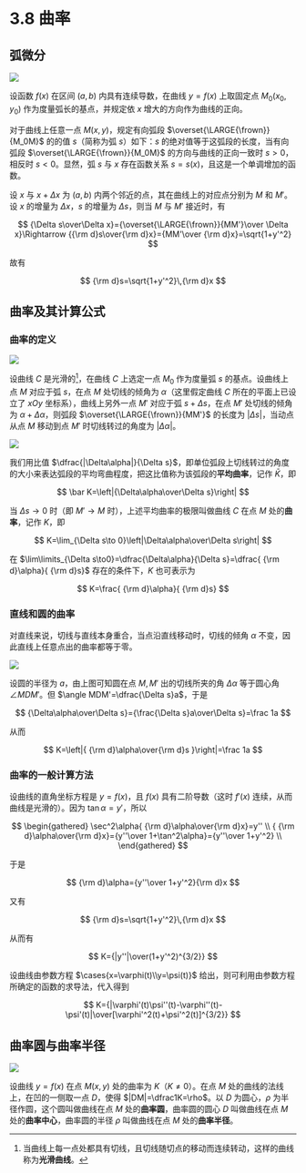 # 3.8 曲率

## 弧微分

![](./images/arcdiff.svg)

设函数 $f(x)$ 在区间 $(a,b)$ 内具有连续导数，在曲线 $y=f(x)$ 上取固定点 $M_0(x_0,y_0)$ 作为度量弧长的基点，并规定依 $x$ 增大的方向作为曲线的正向。

对于曲线上任意一点 $M(x,y)$，规定有向弧段 $\overset{\LARGE{\frown}}{M_0M}$ 的的值 $s$（简称为弧 $s$）如下：$s$ 的绝对值等于这弧段的长度，当有向弧段 $\overset{\LARGE{\frown}}{M_0M}$ 的方向与曲线的正向一致时 $s>0$，相反时 $s<0$。显然，弧 $s$ 与 $x$ 存在函数关系 $s=s(x)$，且这是一个单调增加的函数。

设 $x$ 与 $x+\Delta x$ 为 $(a,b)$ 内两个邻近的点，其在曲线上的对应点分别为 $M$ 和 $M'$。设 $x$ 的增量为 $\Delta x$，$s$ 的增量为 $\Delta s$，则当 $M$ 与 $M'$ 接近时，有

$$
{\Delta s\over\Delta x}={\overset{\LARGE{\frown}}{MM'}\over \Delta x}\Rightarrow {{\rm d}s\over{\rm d}x}={MM'\over {\rm d}x}=\sqrt{1+y'^2}
$$

故有

$$
{\rm d}s=\sqrt{1+y'^2}\,{\rm d}x
$$

## 曲率及其计算公式

### 曲率的定义

![](./images/curve-angle.svg)

设曲线 $C$ 是光滑的[^1]，在曲线 $C$ 上选定一点 $M_0$ 作为度量弧 $s$ 的基点。设曲线上点 $M$ 对应于弧 $s$，在点 $M$ 处切线的倾角为 $\alpha$（这里假定曲线 $C$ 所在的平面上已设立了 $xOy$ 坐标系），曲线上另外一点 $M'$ 对应于弧 $s+\Delta s$，在点 $M'$ 处切线的倾角为 $\alpha+\Delta\alpha$，则弧段 $\overset{\LARGE{\frown}}{MM'}$ 的长度为 $|\Delta s|$，当动点从点 $M$ 移动到点 $M'$ 时切线转过的角度为 $|\Delta\alpha|$。

![](./images/curvature.svg)

我们用比值 $\dfrac{|\Delta\alpha|}{\Delta s}$，即单位弧段上切线转过的角度的大小来表达弧段的平均弯曲程度，把这比值称为该弧段的**平均曲率**，记作 $\bar K$，即

$$
\bar K=\left|{\Delta\alpha\over\Delta s}\right|
$$

当 $\Delta s\to0$ 时（即 $M'\to M$ 时），上述平均曲率的极限叫做曲线 $C$ 在点 $M$ 处的**曲率**，记作 $K$，即

$$
K=\lim_{\Delta s\to 0}\left|\Delta\alpha\over\Delta s\right|
$$

在 $\lim\limits_{\Delta s\to0}=\dfrac{\Delta\alpha}{\Delta s}=\dfrac{ {\rm d}\alpha}{ {\rm d}s}$ 存在的条件下，$K$ 也可表示为

$$
K=\frac{ {\rm d}\alpha}{ {\rm d}s}
$$

### 直线和圆的曲率

对直线来说，切线与直线本身重合，当点沿直线移动时，切线的倾角 $\alpha$ 不变，因此直线上任意点出的曲率都等于零。

![](./images/circle.svg)

设圆的半径为 $a$，由上图可知圆在点 $M,M'$ 出的切线所夹的角 $\Delta\alpha$ 等于圆心角 $\angle MDM'$。但 $\angle MDM'=\dfrac{\Delta s}a$，于是

$$
{\Delta\alpha\over\Delta s}={\frac{\Delta s}a\over\Delta s}=\frac 1a
$$

从而

$$
K=\left|{ {\rm d}\alpha\over{\rm d}s }\right|=\frac 1a
$$

### 曲率的一般计算方法

设曲线的直角坐标方程是 $y=f(x)$，且 $f(x)$ 具有二阶导数（这时 $f'(x)$ 连续，从而
曲线是光滑的）。因为 $\tan \alpha=y'$，所以

$$
\begin{gathered}
\sec^2\alpha{ {\rm d}\alpha\over{\rm d}x}=y'' \\
{ {\rm d}\alpha\over{\rm d}x}={y''\over 1+\tan^2\alpha}={y''\over 1+y'^2} \\
\end{gathered}
$$

于是

$$
{\rm d}\alpha={y''\over 1+y'^2}{\rm d}x
$$

又有

$$
{\rm d}s=\sqrt{1+y'^2}\,{\rm d}x
$$

从而有

$$
K={|y''|\over(1+y'^2)^{3/2}}
$$

设曲线由参数方程 $\cases{x=\varphi(t)\\y=\psi(t)}$ 给出，则可利用由参数方程所确定的函数的求导法，代入得到

$$
K={|\varphi'(t)\psi''(t)-\varphi''(t)-\psi'(t)|\over[\varphi'^2(t)+\psi'^2(t)]^{3/2}}
$$

## 曲率圆与曲率半径

![](./images/circle-of-curvature.svg)

设曲线 $y=f(x)$ 在点 $M(x,y)$ 处的曲率为 $K$（$K\ne 0$）。在点 $M$ 处的曲线的法线上，在凹的一侧取一点 $D$，使得 $|DM|=\dfrac1K=\rho$。以 $D$ 为圆心，$\rho$ 为半径作圆，这个圆叫做曲线在点 $M$ 处的**曲率圆**，曲率圆的圆心 $D$ 叫做曲线在点 $M$ 处的**曲率中心**，曲率圆的半径 $\rho$ 叫做曲线在点 $M$ 处的**曲率半径**。

[^1]: 当曲线上每一点处都具有切线，且切线随切点的移动而连续转动，这样的曲线称为**光滑曲线**。
